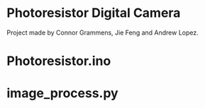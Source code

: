 # Photoresistor Digital Camera
Project made by Connor Grammens, Jie Feng and Andrew Lopez.

# Photoresistor.ino

# image_process.py
